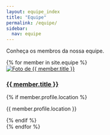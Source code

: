 ```yaml
---
layout: equipe_index
title: "Equipe"
permalink: /equipe/
sidebar:
  nav: equipe
---
```


Conheça os membros da nossa equipe.

<div class="equipe-grid">
  {% for member in site.equipe %}
  <div class="card">
    <a href="{{ member.url }}">
      <img src="{{ member.avatar }}" alt="Foto de {{ member.title }}">
      <h3>{{ member.title }}</h3>
    </a>
    {% if member.profile.location %}
    <p>{{ member.profile.location }}</p>
    {% endif %}
  </div>
  {% endfor %}
</div>
